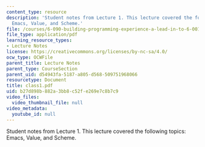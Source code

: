 ```yaml
---
content_type: resource
description: 'Student notes from Lecture 1. This lecture covered the following topics:
  Emacs, Value, and Scheme.'
file: /courses/6-090-building-programming-experience-a-lead-in-to-6-001-january-iap-2005/b27d898b882a3bb8c52fe269e7c8b7c9_class1.pdf
file_type: application/pdf
learning_resource_types:
- Lecture Notes
license: https://creativecommons.org/licenses/by-nc-sa/4.0/
ocw_type: OCWFile
parent_title: Lecture Notes
parent_type: CourseSection
parent_uid: d54943fa-5187-a805-d568-509751968066
resourcetype: Document
title: class1.pdf
uid: b27d898b-882a-3bb8-c52f-e269e7c8b7c9
video_files:
  video_thumbnail_file: null
video_metadata:
  youtube_id: null
---
```

Student notes from Lecture 1. This lecture covered the following topics: Emacs, Value, and Scheme.